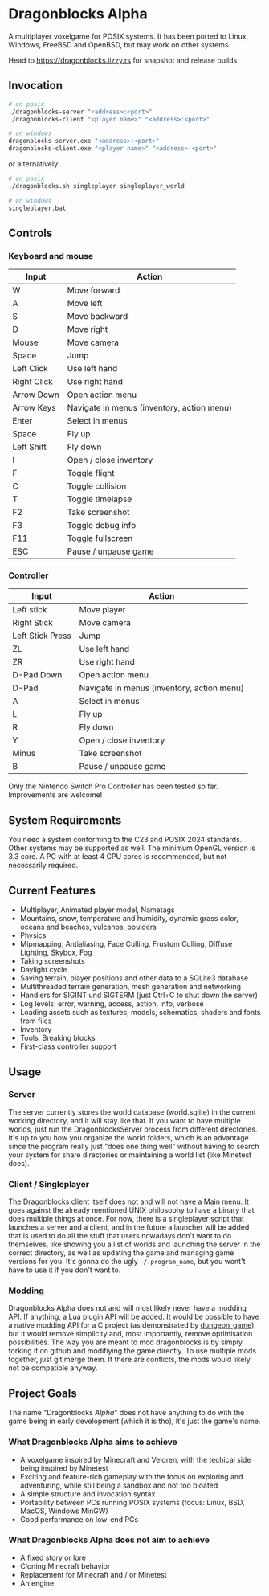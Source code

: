 # Dragonblocks Alpha

A multiplayer voxelgame for POSIX systems.
It has been ported to Linux, Windows, FreeBSD and OpenBSD, but may work on other systems.

Head to <https://dragonblocks.lizzy.rs> for snapshot and release builds.

## Invocation

```sh
# on posix
./dragonblocks-server "<address>:<port>"
./dragonblocks-client "<player name>" "<address>:<port>"

# on windows
dragonblocks-server.exe "<address>:<port>"
dragonblocks-client.exe "<player name>" "<address>:<port>"
```

or alternatively:

```sh
# on posix
./dragonblocks.sh singleplayer singleplayer_world

# on windows
singleplayer.bat
```

## Controls

### Keyboard and mouse

| Input | Action |
|-|-|
| W | Move forward |
| A | Move left |
| S | Move backward |
| D | Move right |
| Mouse | Move camera |
| Space | Jump |
| Left Click | Use left hand |
| Right Click | Use right hand |
| Arrow Down | Open action menu |
| Arrow Keys | Navigate in menus (inventory, action menu) |
| Enter | Select in menus |
| Space | Fly up |
| Left Shift | Fly down |
| I | Open / close inventory |
| F | Toggle flight |
| C | Toggle collision |
| T | Toggle timelapse |
| F2 | Take screenshot |
| F3 | Toggle debug info |
| F11 | Toggle fullscreen |
| ESC | Pause / unpause game |

### Controller

| Input | Action |
|-|-|
| Left stick | Move player |
| Right Stick | Move camera |
| Left Stick Press | Jump |
| ZL | Use left hand |
| ZR | Use right hand |
| D-Pad Down | Open action menu |
| D-Pad | Navigate in menus (inventory, action menu) |
| A | Select in menus |
| L | Fly up |
| R | Fly down |
| Y | Open / close inventory |
| Minus | Take screenshot |
| B | Pause / unpause game |

Only the Nintendo Switch Pro Controller has been tested so far. Improvements are welcome!

## System Requirements
You need a system conforming to the C23 and POSIX 2024 standards. Other systems may be supported as well.
The minimum OpenGL version is 3.3 core.
A PC with at least 4 CPU cores is recommended, but not necessarily required.

## Current Features
- Multiplayer, Animated player model, Nametags
- Mountains, snow, temperature and humidity, dynamic grass color, oceans and beaches, vulcanos, boulders
- Physics
- Mipmapping, Antialiasing, Face Culling, Frustum Culling, Diffuse Lighting, Skybox, Fog
- Taking screenshots
- Daylight cycle
- Saving terrain, player positions and other data to a SQLite3 database
- Multithreaded terrain generation, mesh generation and networking
- Handlers for SIGINT und SIGTERM (just Ctrl+C to shut down the server)
- Log levels: error, warning, access, action, info, verbose
- Loading assets such as textures, models, schematics, shaders and fonts from files
- Inventory
- Tools, Breaking blocks
- First-class controller support

## Usage

### Server
The server currently stores the world database (world.sqlite) in the current working directory, and it will stay like that.
If you want to have multiple worlds, just run the DragonblocksServer process from different directories.
It's up to you how you organize the world folders, which is an advantage since the program really just "does one thing well"
without having to search your system for share directories or maintaining a world list (like Minetest does).

### Client / Singleplayer
The Dragonblocks client itself does not and will not have a Main menu. It goes against the already mentioned UNIX philosophy to have a binary
that does multiple things at once. For now, there is a singleplayer script that launches a server and a client, and in the future a launcher
will be added that is used to do all the stuff that users nowadays don't want to do themselves, like showing you a list of worlds and launching the
server in the correct directory, as well as updating the game and managing game versions for you. It's gonna do the ugly `~/.program_name`, but you
wont't have to use it if you don't want to.

### Modding
Dragonblocks Alpha does not and will most likely never have a modding API. If anything, a Lua plugin API will be added.
It would be possible to have a native modding API for a C project (as demonstrated by [dungeon_game](https://github.com/LizzyFleckenstein03/dungeon_game)),
but it would remove simplicity and, most importantly, remove optimisation possibilities.
The way you are meant to mod dragonblocks is by simply forking it on github and modifiying the game directly. To use multiple mods together, just git merge them.
If there are conflicts, the mods would likely not be compatible anyway.

## Project Goals
The name "Dragonblocks _Alpha_" does not have anything to do with the game being in early development (which it is tho), it's just the game's name.

### What Dragonblocks Alpha aims to achieve
- A voxelgame inspired by Minecraft and Veloren, with the techical side being inspired by Minetest
- Exciting and feature-rich gameplay with the focus on exploring and adventuring, while still being a sandbox and not too bloated
- A simple structure and invocation syntax
- Portability between PCs running POSIX systems (focus: Linux, BSD, MacOS, Windows MinGW)
- Good performance on low-end PCs

### What Dragonblocks Alpha does not aim to achieve
- A fixed story or lore
- Cloning Minecraft behavior
- Replacement for Minecraft and / or Minetest
- An engine
